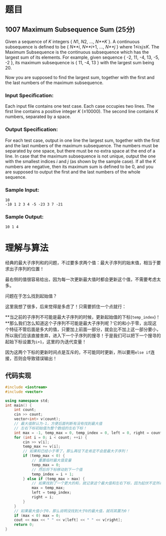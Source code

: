 # 题目

## 1007 Maximum Subsequence Sum (25分)

Given a sequence of *K* integers { *N*1, *N*2, ..., *N**K* }. A continuous subsequence is defined to be { *N**i*, *N**i*+1, ..., *N**j* } where 1≤*i*≤*j*≤*K*. The Maximum Subsequence is the continuous subsequence which has the largest sum of its elements. For example, given sequence { -2, 11, -4, 13, -5, -2 }, its maximum subsequence is { 11, -4, 13 } with the largest sum being 20.

Now you are supposed to find the largest sum, together with the first and the last numbers of the maximum subsequence.

### Input Specification:

Each input file contains one test case. Each case occupies two lines. The first line contains a positive integer *K* (≤10000). The second line contains *K* numbers, separated by a space.

### Output Specification:

For each test case, output in one line the largest sum, together with the first and the last numbers of the maximum subsequence. The numbers must be separated by one space, but there must be no extra space at the end of a line. In case that the maximum subsequence is not unique, output the one with the smallest indices *i* and *j* (as shown by the sample case). If all the *K* numbers are negative, then its maximum sum is defined to be 0, and you are supposed to output the first and the last numbers of the whole sequence.

### Sample Input:

```in
10
-10 1 2 3 4 -5 -23 3 7 -21
```

### Sample Output:

```out
10 1 4
```

# 理解与算法

经典的最大子序列和的问题，不过要多求两个值：最大子序列的始末值，相当于要求出子序列的位置！

最右侧的值很容易给出，因为每一次更新最大值时都会更新这个值，不需要考虑太多。

问题在于怎么找到起始值？

这里我想了很多，后来觉得是多虑了！只需要抓住一个点就行：

**当之前的子序列不可能是最大子序列的时候，更新起始值的下标(`temp_index`)！**那么我们怎么知道这个子序列不可能是最大子序列呢？它的和小于零，出现这个特征不管后面是多大的值，只要加上前面一部分，就会比不加上这一部分要小，所以我们应该直接舍弃，进入下一个子序列的搜寻！于是我们可以把下一个搜寻的起始下标设置为`i+1`，这里的i为迭代变量！

因为这两个下标的更新时间点是互斥的，不可能同时更新，所以要用`else if`连接，否则会导致错误输出！

## 代码实现

```c++
#include <iostream>
#include <vector>

using namespace std;
int main() {
    int count;
    cin >> count;
    vector<int> v(count);
    // 最大值默认为-1，方便后面判断有没有找到最大值
    // 左右下标初始值为整个数组的左右下标！
    int max = -1, temp_max = 0, temp_index = 0, left = 0, right = count - 1;
    for (int i = 0; i < count; ++i) {
        cin >> v[i];
        temp_max += v[i];
        // 如果和已经小于零了，那么再往下走肯定不会是最大子序列！
        if (temp_max < 0) {
            // 重置临时最大值变量
            temp_max = 0;
            // 然后将下标移动到下一个值
            temp_index = i + 1;
        } else if (temp_max > max) {
            // 如果找到了一个更大的和，就记录这个最大值和左右下标，因为起伏不定所以左下标会一直变化，就使用temp_index来作为下标
            max = temp_max;
            left = temp_index;
            right = i;
        }
    }
    // 如果最大值小于0，那么说明没找到大于0的最大值，就将其置为0！
    if (max < 0) max = 0;
    cout << max << " " << v[left] << " " << v[right];
    return 0;
}
```